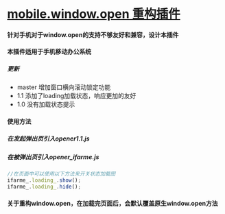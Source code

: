 # [mobile.window.open 重构插件](#)
#### 针对手机对于window.open的支持不够友好和兼容，设计本插件
#### 本插件适用于手机移动办公系统
##### 更新
+ master 增加窗口横向滚动锁定功能
+ 1.1 添加了loading加载状态，响应更加的友好
+ 1.0 没有加载状态提示

#### 使用方法
##### 在发起弹出页引入opener1.1.js
##### 在被弹出页引入opener_ifarme.js
```js
//在页面中可以使用以下方法来开关状态加载图
ifarme_.loading_.show();
ifarme_.loading_.hide();
```
#### 关于重构window.open，在加载完页面后，会默认覆盖原生window.open方法

